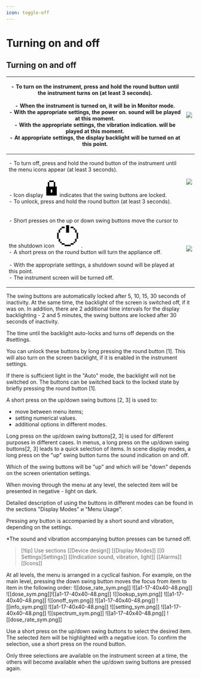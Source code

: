 ```yaml
---
icon: toggle-off
---
```


# Turning on and off

## **Turning on and off**

| <p>- To turn on the instrument, press and hold the round button until the instrument turns on (at least 3 seconds).<br><br>- When the instrument is turned on, it will be in Monitor mode.<br>- With the appropriate settings, the power on. sound will be played at this moment.<br>- With the appropriate settings, the vibration indication. will be played at this moment.<br>- At appropriate settings, the display backlight will be turned on at this point.</p> | ![](../.gitbook/assets/estimation\_unlocked\_f.png)    |
| ----------------------------------------------------------------------------------------------------------------------------------------------------------------------------------------------------------------------------------------------------------------------------------------------------------------------------------------------------------------------------------------------------------------------------------------------------------------------- | ------------------------------------------------------ |
| <p>- To turn off, press and hold the round button of the instrument until the menu icons appear (at least 3 seconds).<br><br>- Icon display <img src="../.gitbook/assets/key_lock_sym.png" alt="" data-size="line"> indicates that the swing buttons are locked.<br>- To unlock, press and hold the round button (at least 3 seconds).</p>                                                                                                                              | ![](../.gitbook/assets/menu\_monitor\_selected\_f.png) |
| <p>- Short presses on the up or down swing buttons move the cursor to the shutdown icon <img src="../.gitbook/assets/onoff_sym.png" alt="" data-size="line"> .<br>- A short press on the round button will turn the appliance off. <br><br>- With the appropriate settings, a shutdown sound will be played at this point.<br>- The instrument screen will be turned off.</p>                                                                                           | ![](../.gitbook/assets/menu\_onoff\_selected\_f.png)   |

The swing buttons are automatically locked after 5, 10, 15, 30 seconds of inactivity. At the same time, the backlight of the screen is switched off, if it was on. In addition, there are 2 additional time intervals for the display backlighting - 2 and 5 minutes, the swing buttons are locked after 30 seconds of inactivity.

The time until the backlight auto-locks and turns off depends on the #settings.

You can unlock these buttons by long pressing the round button \[1]. This will also turn on the screen backlight, if it is enabled in the instrument settings.

If there is sufficient light in the "Auto" mode, the backlight will not be switched on. The buttons can be switched back to the locked state by briefly pressing the round button \[1].

A short press on the up/down swing buttons \[2, 3] is used to:

* move between menu items;
* setting numerical values.
* additional options in different modes.

Long press on the up/down swing buttons\[2, 3] is used for different purposes in different cases. In menus, a long press on the up/down swing buttons\[2, 3] leads to a quick selection of items. In scene display modes, a long press on the "up" swing button turns the sound indication on and off.

Which of the swing buttons will be "up" and which will be "down" depends on the screen orientation settings.

When moving through the menu at any level, the selected item will be presented in negative - light on dark.

Detailed description of using the buttons in different modes can be found in the sections "Display Modes" и "Menu Usage".

Pressing any button is accompanied by a short sound and vibration, depending on the settings.

\*The sound and vibration accompanying button presses can be turned off.

> \[!tip] Use sections \[\[Device design]] \[\[Display Modes]] \[\[0 Settings|Settings]] \[\[Indication sound, vibration, light]] \[\[Alarms]] \[\[Icons]]

At all levels, the menu is arranged in a cyclical fashion. For example, on the main level, pressing the down swing button moves the focus from item to item in the following order:  !\[\[dose\_rate\_sym.png]] !\[\[a1-17-40x40-48.png]] !\[\[dose\_sym.png]]!\[\[a1-17-40x40-48.png]] !\[\[lookup\_sym.png]]  !\[\[a1-17-40x40-48.png]] !\[\[onoff\_sym.png]] !\[\[a1-17-40x40-48.png]] !\[\[info\_sym.png]]  !\[\[a1-17-40x40-48.png]] !\[\[setting\_sym.png]] !\[\[a1-17-40x40-48.png]]   !\[\[spectrum\_sym.png]] !\[\[a1-17-40x40-48.png]] !\[\[dose\_rate\_sym.png]]

Use a short press on the up/down swing buttons to select the desired item. The selected item will be highlighted with a negative icon. To confirm the selection, use a short press on the round button.

Only three selections are available on the instrument screen at a time, the others will become available when the up/down swing buttons are pressed again.
